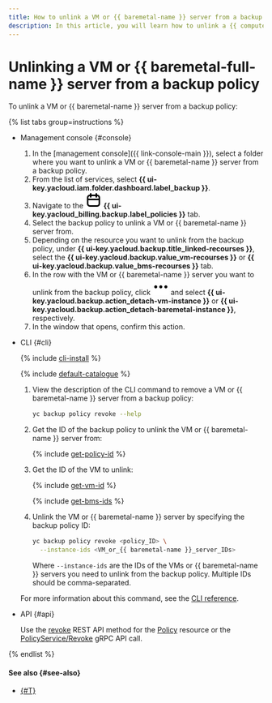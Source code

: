 ```yaml
---
title: How to unlink a VM or {{ baremetal-name }} server from a backup policy
description: In this article, you will learn how to unlink a {{ compute-name }} VM or {{ baremetal-full-name }} server from a backup policy.
---
```


# Unlinking a VM or {{ baremetal-full-name }} server from a backup policy


To unlink a VM or {{ baremetal-name }} server from a backup policy:

{% list tabs group=instructions %}

- Management console {#console}

  1. In the [management console]({{ link-console-main }}), select a folder where you want to unlink a VM or {{ baremetal-name }} server from a backup policy.
  1. From the list of services, select **{{ ui-key.yacloud.iam.folder.dashboard.label_backup }}**.
  1. Navigate to the ![policies](../../../_assets/console-icons/calendar.svg) **{{ ui-key.yacloud_billing.backup.label_policies }}** tab.
  1. Select the backup policy to unlink a VM or {{ baremetal-name }} server from.
  1. Depending on the resource you want to unlink from the backup policy, under **{{ ui-key.yacloud.backup.title_linked-recourses }}**, select the **{{ ui-key.yacloud.backup.value_vm-recourses }}** or **{{ ui-key.yacloud.backup.value_bms-recourses }}** tab.
  1. In the row with the VM or {{ baremetal-name }} server you want to unlink from the backup policy, click ![options](../../../_assets/console-icons/ellipsis.svg) and select **{{ ui-key.yacloud.backup.action_detach-vm-instance }}** or **{{ ui-key.yacloud.backup.action_detach-baremetal-instance }}**, respectively.
  1. In the window that opens, confirm this action.

- CLI {#cli}

  {% include [cli-install](../../../_includes/cli-install.md) %}

  {% include [default-catalogue](../../../_includes/default-catalogue.md) %}

  1. View the description of the CLI command to remove a VM or {{ baremetal-name }} server from a backup policy: 

      ```bash
      yc backup policy revoke --help
      ```

  1. Get the ID of the backup policy to unlink the VM or {{ baremetal-name }} server from:

      {% include [get-policy-id](../../../_includes/backup/operations/get-policy-id.md) %}

  1. Get the ID of the VM to unlink:

      {% include [get-vm-id](../../../_includes/backup/operations/get-vm-id.md) %}

      {% include [get-bms-ids](../../../_includes/backup/operations/get-bms-ids.md) %}

  1. Unlink the VM or {{ baremetal-name }} server by specifying the backup policy ID:

      ```bash
      yc backup policy revoke <policy_ID> \
        --instance-ids <VM_or_{{ baremetal-name }}_server_IDs>
      ```

      Where `--instance-ids` are the IDs of the VMs or {{ baremetal-name }} servers you need to unlink from the backup policy. Multiple IDs should be comma-separated.

  For more information about this command, see the [CLI reference](../../../cli/cli-ref/backup/cli-ref/policy/revoke.md).

- API {#api}

  Use the [revoke](../../backup/api-ref/Policy/revoke.md) REST API method for the [Policy](../../backup/api-ref/Policy/index.md) resource or the [PolicyService/Revoke](../../backup/api-ref/grpc/Policy/revoke.md) gRPC API call.

{% endlist %}

#### See also {#see-also}

* [{#T}](attach-and-detach-vm.md)
